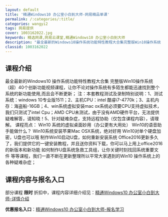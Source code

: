 ```yaml
---
layout: default
title: '精通Windows10 办公室小白到大师-网易精品单课'
permalink: /:categories/:title/
categories: wangyi2
tags: 网易提供
cover: 1003162022.jpg
keywords: 精选网课,网易云课堂,精通Windows10 办公室小白到大师
description: "最全最新的Windows10操作系统功能特性教程大合集完整版Win10操作系统（超）40个创新功能视频课程，让你不论对操作系统有多陌生都能迅速找到整个系统的新功能使用,而且会不断更新；注：本"
classid: 1003162022
---
```


## 课程介绍

最全最新的Windows10 操作系统功能特性教程大合集
完整版Win10操作系统（超）40个创新功能视频课程，让你不论对操作系统有多陌生都能迅速找到整个系统的新功能使用,而且会不断更新；
 注：本套教程测试及录制特别说明：1、测试系统：windows 10专业版1511；2、主机CPU：intel 酷睿i7-4770k；3、主机内存：海盗船-16GB；4、win系统虚拟安装mac ox系统必须要CPU支持虚拟技术，我们只测试了intel Cpu；AMD CPU未测试，由于没有AMD硬件平台，无法提供疑难解答，请知晓！5、针对疑难杂症，支持远程协助（仅包含课程内容），请理解。 
课程亮点：
Win10 系统的虚拟桌面妙用（办公更有大用处）
Win10的语音助手能做什么？
Win10系统安装苹果Mac OSX系统，绝对好用
Win10对单个硬盘加密，U盘也可以哦
制作Win10启动U盘，如何重新安装系统
Office2016更新多久了，我们提供它的一键安装教程，并且送你资料下载，你可以马上用上office2016的新版本和新功能
如何制作U盘系统急救工具组，让你关键时刻找回系统重要文件
等等课程，我们一直不断在更新整理所以平常大家遇到的Win10
操作系统上的各种疑难杂症；

## 课程内容与报名入口

部分课程 **限时** 折扣中，课程内容详细介绍见：[精通Windows10 办公室小白到大师-详情介绍](https://study.163.com/course/introduction/1003162022.htm?share=1&shareId=1025206652&utm_campaign=share&utm_medium=iphoneShare&utm_source=&utm_u=1025206652)

**优惠报名入口**：[精通Windows10 办公室小白到大师-报名学习](https://study.163.com/course/introduction/1003162022.htm?share=1&shareId=1025206652&utm_campaign=share&utm_medium=iphoneShare&utm_source=&utm_u=1025206652)

